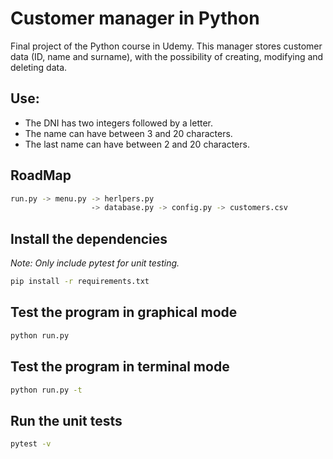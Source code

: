 # Customer manager in Python
Final project of the Python course in Udemy.
This manager stores customer data (ID, name and surname), with the possibility of creating, modifying and deleting data.

## Use:

* The DNI has two integers followed by a letter.
* The name can have between 3 and 20 characters.
* The last name can have between 2 and 20 characters.


## RoadMap
```bash
run.py -> menu.py -> herlpers.py
                  -> database.py -> config.py -> customers.csv
```

## Install the dependencies

_Note: Only include pytest for unit testing._

```bash
pip install -r requirements.txt
```

## Test the program in graphical mode

```bash
python run.py
```

## Test the program in terminal mode

```bash
python run.py -t
```

## Run the unit tests

```bash
pytest -v
```